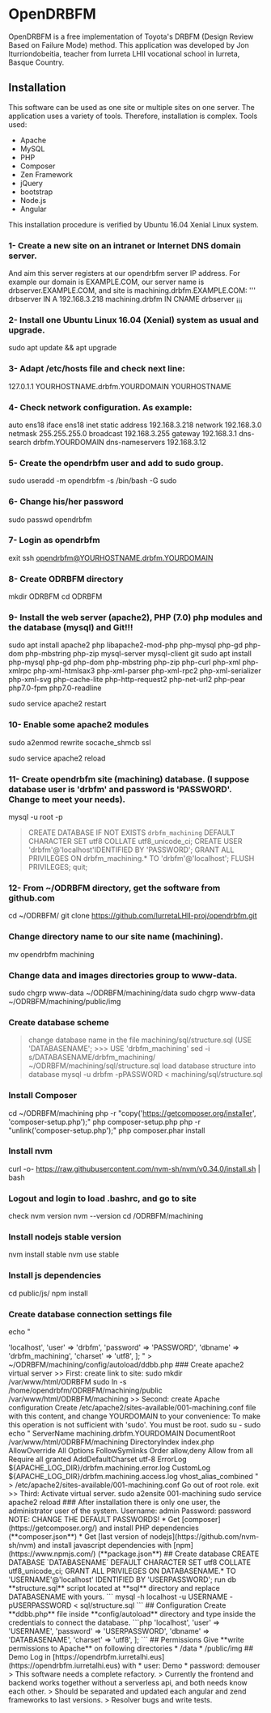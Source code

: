# OpenDRBFM
OpenDRBFM is a free implementation of Toyota's DRBFM (Design Review Based on Failure Mode) method.
This application was developed by Jon Iturriondobeitia, teacher from Iurreta LHII vocational school in Iurreta, Basque Country.
## Installation
This software can be used as one site or multiple sites on one server.
The application uses a variety of tools. Therefore, installation is complex.
Tools used:
- Apache
- MySQL
- PHP
- Composer
- Zen Framework
- jQuery
- bootstrap
- Node.js
- Angular

This installation procedure is verified by Ubuntu 16.04 Xenial Linux system.
### 1- Create a new site on an intranet or Internet DNS domain server.
And aim this server registers at our opendrbfm server IP address. For example our domain is EXAMPLE.COM, our server name is drbserver.EXAMPLE.COM, and site is machining.drbfm.EXAMPLE.COM:
'''
drbserver          IN A 192.168.3.218
machining.drbfm    IN CNAME drbserver
¡¡¡

### 2- Install one Ubuntu Linux 16.04 (Xenial) system as usual and upgrade.
sudo apt update && apt upgrade

### 3- Adapt /etc/hosts file and check next line:
127.0.1.1 YOURHOSTNAME.drbfm.YOURDOMAIN YOURHOSTNAME

### 4- Check network configuration. As example:
auto ens18
iface ens18 inet static
    address 192.168.3.218
    network 192.168.3.0
    netmask 255.255.255.0
    broadcast 192.168.3.255
    gateway 192.168.3.1
    dns-search drbfm.YOURDOMAIN
    dns-nameservers 192.168.3.12


### 5- Create the opendrbfm user and add to sudo group.
sudo useradd -m opendrbfm -s /bin/bash -G sudo


### 6- Change his/her password
sudo passwd opendrbfm


### 7- Login as opendrbfm
exit
ssh opendrbfm@YOURHOSTNAME.drbfm.YOURDOMAIN


### 8- Create ODRBFM directory
mkdir ODRBFM
cd ODRBFM


### 9- Install the web server (apache2), PHP (7.0) php modules and the database (mysql) and Git!!!
sudo apt install apache2 php libapache2-mod-php php-mysql php-gd php-dom php-mbstring php-zip mysql-server mysql-client git
sudo apt install php-mysql php-gd php-dom php-mbstring php-zip php-curl php-xml php-xmlrpc  php-xml-htmlsax3 php-xml-parser php-xml-rpc2 php-xml-serializer php-xml-svg php-cache-lite php-http-request2 php-net-url2 php-pear php7.0-fpm php7.0-readline

sudo service apache2 restart


### 10- Enable some apache2 modules
sudo a2enmod rewrite socache_shmcb ssl

sudo service apache2 reload


### 11- Create opendrbfm site (machining) database. (I suppose database user is 'drbfm' and password is 'PASSWORD'. Change to meet your needs).

mysql -u root -p
> CREATE DATABASE IF NOT EXISTS `drbfm_machining` DEFAULT CHARACTER SET utf8 COLLATE utf8_unicode_ci;
> CREATE USER 'drbfm'@'localhost'IDENTIFIED BY 'PASSWORD';
> GRANT ALL PRIVILEGES ON drbfm_machining.* TO 'drbfm'@'localhost';
> FLUSH PRIVILEGES;
> quit;


### 12- From ~/ODRBFM directory, get the software from github.com
cd ~/ODRBFM/
git clone https://github.com/IurretaLHII-proj/opendrbfm.git


### Change directory name to our site name (machining).
mv opendrbfm machining


### Change data and images directories group to www-data.
sudo chgrp www-data ~/ODRBFM/machining/data
sudo chgrp www-data ~/ODRBFM/machining/public/img


### Create database scheme
> change database name in the file machining/sql/structure.sql (USE 'DATABASENAME'; >>> USE 'drbfm_machining'
sed -i s/DATABASENAME/drbfm_machining/ ~/ODRBFM/machining/sql/structure.sql
> load database structure into database
mysql -u drbfm -pPASSWORD < machining/sql/structure.sql


### Install Composer
cd ~/ODRBFM/machining
php -r "copy('https://getcomposer.org/installer', 'composer-setup.php');"
php composer-setup.php
php -r "unlink('composer-setup.php');"
php composer.phar install


### Install nvm
curl -o- https://raw.githubusercontent.com/nvm-sh/nvm/v0.34.0/install.sh | bash


### Logout and login to load .bashrc, and go to site
check nvm version
nvm --version
cd /ODRBFM/machining

### Install nodejs stable version
nvm install stable
nvm use stable


### Install js dependencies
cd public/js/
npm install



### Create database connection settings file

echo "
<?php
return [
    'host' => 'localhost',
    'user' => 'drbfm',
    'password' => 'PASSWORD',
    'dbname' => 'drbfm_machining',
    'charset' => 'utf8',
];
" > ~/ODRBFM/machining/config/autoload/ddbb.php


### Create apache2 virtual server
>> First: create link to site:
sudo mkdir /var/www/html/ODRBFM
sudo    ln -s /home/opendrbfm/ODRBFM/machining/public /var/www/html/ODRBFM/machining

>> Second: create Apache configuration
Create /etc/apache2/sites-available/001-machining.conf file with this content, and change YOURDOMAIN to your convenience:
To make this operation is not sufficient with 'sudo'. You must be root.
sudo su -


sudo echo "
<VirtualHost *:80>
    ServerName machining.drbfm.YOURDOMAIN
    
    DocumentRoot /var/www/html/ODRBFM/machining
    DirectoryIndex index.php

    <Directory /var/www/html/ODRBFM/machining>
        AllowOverride All
        Options FollowSymlinks
        Order allow,deny
        Allow from all
        Require all granted
    </Directory>

    AddDefaultCharset utf-8

    ErrorLog ${APACHE_LOG_DIR}/drbfm.machining.error.log
    CustomLog ${APACHE_LOG_DIR}/drbfm.machining.access.log vhost_alias_combined
</VirtualHost>
" > /etc/apache2/sites-available/001-machining.conf

Go out of root role.
exit

>> Third: Activate virtual server.
sudo a2ensite 001-machining
sudo service apache2 reload


### After installation there is only one user, the administrator user of the system.

Username: admin
Password: password




NOTE: CHANGE THE DEFAULT PASSWORDS!
* Get [composer](https://getcomposer.org/) and install PHP dependencies (**composer.json**)
* Get [last version of nodejs](https://github.com/nvm-sh/nvm) and install javascript dependencies with [npm](https://www.npmjs.com/) (**package.json**)


## Create database

CREATE DATABASE `DATABASENAME` DEFAULT CHARACTER SET utf8 COLLATE utf8_unicode_ci;

GRANT ALL PRIVILEGES ON DATABASENAME.* TO 'USERNAME'@'localhost' IDENTIFIED BY 'USERPASSWORD';

run db **structure.sql** script located at **sql** directory and replace DATABASENAME with yours.

```
mysql -h localhost -u USERNAME -pUSERPASSWORD < sql/structure.sql
```

## Configuration

Create **ddbb.php** file inside **config/autoload** directory and type inside the credentials to connect the database.

```php
<?php

return [
  'host' => 'localhost',
  'user' => 'USERNAME',
  'password' => 'USERPASSWORD',
  'dbname' => 'DATABASENAME',
  'charset' => 'utf8',
];
```

## Permissions

Give **write permissions to Apache** on following directories

* /data
* /public/img

## Demo

Log in [https://opendrbfm.iurretalhi.eus](https://opendrbfm.iurretalhi.eus) with

* user: Demo
* password: demouser

> This software needs a complete refactory.
> Currently the frontend and backend works together without a serverless api, and both needs know each other.
> Should be separated and updated each angular and zend frameworks to last versions.
> Resolver bugs and write tests.
